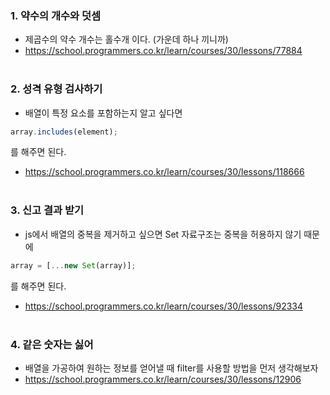 ### 1. 약수의 개수와 덧셈

- 제곱수의 약수 개수는 홀수개 이다. (가운데 하나 끼니까)
- https://school.programmers.co.kr/learn/courses/30/lessons/77884
  <br/><br/>

### 2. 성격 유형 검사하기

- 배열이 특정 요소를 포함하는지 알고 싶다면

```javascript
array.includes(element);
```

를 해주면 된다.

- https://school.programmers.co.kr/learn/courses/30/lessons/118666
  <br/><br/>

### 3. 신고 결과 받기

- js에서 배열의 중복을 제거하고 싶으면 Set 자료구조는 중복을 허용하지 않기 때문에

```javascript
array = [...new Set(array)];
```

를 해주면 된다.

- https://school.programmers.co.kr/learn/courses/30/lessons/92334
  <br/><br/>

### 4. 같은 숫자는 싫어

- 배열을 가공하여 원하는 정보를 얻어낼 때 filter를 사용할 방법을 먼저 생각해보자
- https://school.programmers.co.kr/learn/courses/30/lessons/12906
